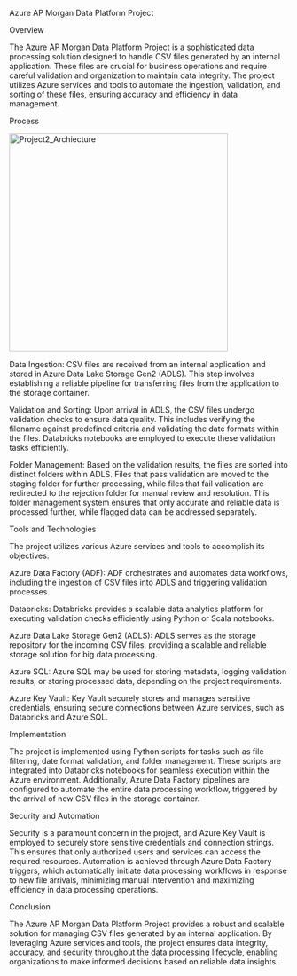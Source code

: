 Azure AP Morgan Data Platform Project

 Overview

The Azure AP Morgan Data Platform Project is a sophisticated data processing solution designed to handle CSV files generated by an internal application. These files are crucial for business operations and require careful validation and organization to maintain data integrity. The project utilizes Azure services and tools to automate the ingestion, validation, and sorting of these files, ensuring accuracy and efficiency in data management.

 Process
 
<img width="394" alt="Project2_Archiecture" src="https://github.com/SoundaryaSenthil/proj2/assets/161588836/edd5bf16-0b42-4994-a5be-b556134749bd">
 
 Data Ingestion: CSV files are received from an internal application and stored in Azure Data Lake Storage Gen2 (ADLS). This step involves establishing a reliable pipeline for transferring files from the application to the storage container.

 Validation and Sorting: Upon arrival in ADLS, the CSV files undergo validation checks to ensure data quality. This includes verifying the filename against predefined criteria and validating the date formats within the files. Databricks notebooks are employed to execute these validation tasks efficiently.

 Folder Management: Based on the validation results, the files are sorted into distinct folders within ADLS. Files that pass validation are moved to the staging folder for further processing, while files that fail validation are redirected to the rejection folder for manual review and resolution. This folder management system ensures that only accurate and reliable data is processed further, while flagged data can be addressed separately.

 Tools and Technologies

The project utilizes various Azure services and tools to accomplish its objectives:

  Azure Data Factory (ADF): ADF orchestrates and automates data workflows, including the ingestion of CSV files into ADLS and triggering validation processes.

  Databricks: Databricks provides a scalable data analytics platform for executing validation checks efficiently using Python or Scala notebooks.

  Azure Data Lake Storage Gen2 (ADLS): ADLS serves as the storage repository for the incoming CSV files, providing a scalable and reliable storage solution for big data processing.

  Azure SQL: Azure SQL may be used for storing metadata, logging validation results, or storing processed data, depending on the project requirements.

  Azure Key Vault: Key Vault securely stores and manages sensitive credentials, ensuring secure connections between Azure services, such as Databricks and Azure SQL.

 Implementation

The project is implemented using Python scripts for tasks such as file filtering, date format validation, and folder management. These scripts are integrated into Databricks notebooks for seamless execution within the Azure environment. Additionally, Azure Data Factory pipelines are configured to automate the entire data processing workflow, triggered by the arrival of new CSV files in the storage container.

 Security and Automation

Security is a paramount concern in the project, and Azure Key Vault is employed to securely store sensitive credentials and connection strings. This ensures that only authorized users and services can access the required resources. Automation is achieved through Azure Data Factory triggers, which automatically initiate data processing workflows in response to new file arrivals, minimizing manual intervention and maximizing efficiency in data processing operations.

 Conclusion

The Azure AP Morgan Data Platform Project provides a robust and scalable solution for managing CSV files generated by an internal application. By leveraging Azure services and tools, the project ensures data integrity, accuracy, and security throughout the data processing lifecycle, enabling organizations to make informed decisions based on reliable data insights.
